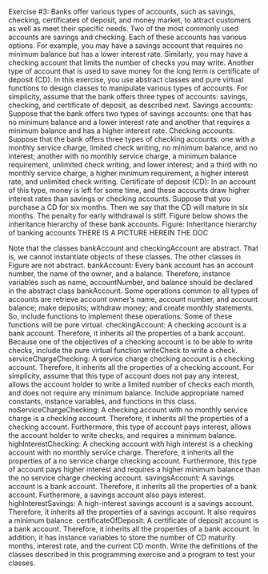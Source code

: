 Exercise #3:
Banks offer various types of accounts, such as savings, checking, certificates of deposit, and money market, to attract customers as well as meet their specific needs. Two of the most commonly used accounts are savings and checking. Each of these accounts has various options. For example, you may have a savings account that requires no minimum balance but has a lower interest rate. Similarly, you may have a checking account that limits the number of checks you may write. Another type of account that is used to save money for the long term is certificate of deposit (CD).
In this exercise, you use abstract classes and pure virtual functions to design classes to manipulate various types of accounts. For simplicity, assume that the bank offers three types of accounts: savings, checking, and certificate of deposit, as described next. 
Savings accounts: Suppose that the bank offers two types of savings accounts: one that has no minimum balance and a lower interest rate and another that requires a minimum balance and has a higher interest rate.
Checking accounts: Suppose that the bank offers three types of checking accounts: one with a monthly service charge, limited check writing, no minimum balance, and no interest; another with no monthly service charge, a minimum balance requirement, unlimited check writing, and lower interest; and a third with no monthly service charge, a higher minimum requirement, a higher interest rate, and unlimited check writing.
Certificate of deposit (CD): In an account of this type, money is left for some time, and these accounts draw higher interest rates than savings or checking accounts. Suppose that you purchase a CD for six months. Then we say that the CD will mature in six months. The penalty for early withdrawal is stiff. Figure below shows the inheritance hierarchy of these bank accounts.
Figure: Inheritance hierarchy of banking accounts
THERE IS A PICTURE HEREIN THE DOC
 

Note that the classes bankAccount and checkingAccount are abstract. That is, we cannot instantiate objects of these classes. The other classes in Figure are not abstract.
bankAccount: Every bank account has an account number, the name of the owner, and a balance. Therefore, instance variables such as name, accountNumber, and balance should be declared in the abstract class bankAccount. Some operations common to all types of accounts are retrieve account owner’s name, account number, and account balance; make deposits; withdraw money; and create monthly statements. So, include functions to implement these operations. Some of these functions will be pure virtual.
checkingAccount: A checking account is a bank account. Therefore, it inherits all the properties of a bank account. Because one of the objectives of a checking account is to be able to write checks, include the pure virtual function writeCheck to write a check.
serviceChargeChecking: A service charge checking account is a checking account. Therefore, it inherits all the properties of a checking account. For simplicity, assume that this type of account does not pay any interest, allows the account holder to write a limited number of checks each month, and does not require any minimum balance. Include appropriate named constants, instance variables, and functions in this class.
noServiceChargeChecking: A checking account with no monthly service charge is a checking account. Therefore, it inherits all the properties of a checking account. Furthermore, this type of account pays interest, allows the account holder to write checks, and requires a minimum balance.
highInterestChecking: A checking account with high interest is a checking account with no monthly service charge. Therefore, it inherits all the properties of a no service charge checking account. Furthermore, this type of account pays higher interest and requires a higher minimum balance than the no service charge checking account.
savingsAccount: A savings account is a bank account. Therefore, it inherits all the properties of a bank account. Furthermore, a savings account also pays interest.
highInterestSavings: A high-interest savings account is a savings account. Therefore, it inherits all the properties of a savings account. It also requires a minimum balance.
certificateOfDeposit: A certificate of deposit account is a bank account. Therefore, it inherits all the properties of a bank account. In addition, it has instance variables to store the number of CD maturity months, interest rate, and the current CD month.
Write the definitions of the classes described in this programming exercise and a program to test your classes.

